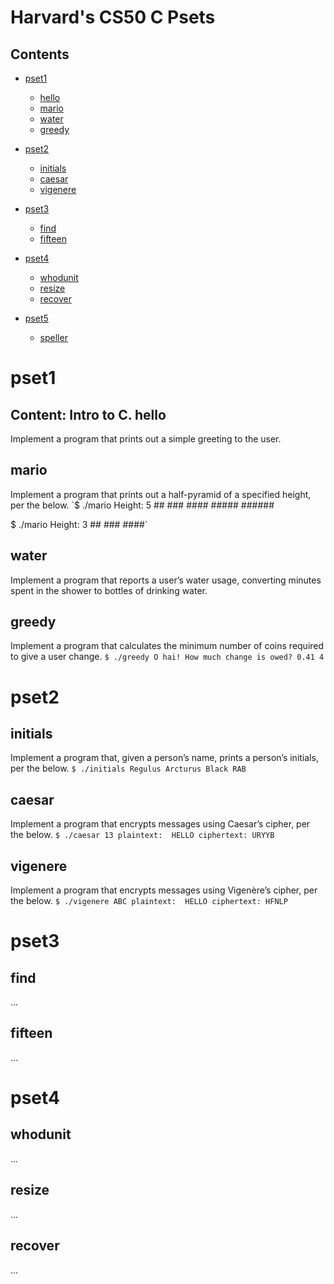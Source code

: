 Harvard's CS50 C Psets
======================

Contents
--------
* [pset1](#pset1)
  * [hello](#hello)
  * [mario](#mario)
  * [water](#water)
  * [greedy](#greedy)
  
* [pset2](#pset2)
  * [initials](#initials)
  * [caesar](#caesar)
  * [vigenere](#vigenere)
  
* [pset3](#pset3)
  * [find](#find)
  * [fifteen](#fifteen)
  
* [pset4](#pset4)
  * [whodunit](#whodunit)
  * [resize](#resize)
  * [recover](#recover)
  
* [pset5](#pset5)
  * [speller](#speller)

  
  
pset1
=====
**Content:** Intro to C.
  hello
  ------
  Implement a program that prints out a simple greeting to the user.
  
  mario
  ------
  Implement a program that prints out a half-pyramid of a specified height, per the below.
  `$ ./mario
    Height: 5
        ##
       ###
      ####
     #####
    ######

   $ ./mario
    Height: 3
      ##
     ###
    ####`
  
  water
  ------
  Implement a program that reports a user’s water usage, converting minutes spent in the shower to bottles of drinking water.
  
  greedy
  ------
  Implement a program that calculates the minimum number of coins required to give a user change.
  `$ ./greedy
   O hai! How much change is owed?
   0.41
   4`
  
pset2
=====

  initials
  ---------
  Implement a program that, given a person’s name, prints a person’s initials, per the below.
  `$ ./initials
Regulus Arcturus Black
RAB`
  
  caesar
  -------
  Implement a program that encrypts messages using Caesar’s cipher, per the below.
  `$ ./caesar 13
plaintext:  HELLO
ciphertext: URYYB`
  
  vigenere
  ---------
  Implement a program that encrypts messages using Vigenère’s cipher, per the below.
  `$ ./vigenere ABC
plaintext:  HELLO
ciphertext: HFNLP`
  
pset3
=====

  find
  ------
  ...
  
  fifteen
  --------
  ...
  
pset4
=====

  whodunit
  ---------
  ...
  
  resize
  -------
  ...
  
  recover
  --------
  ...
